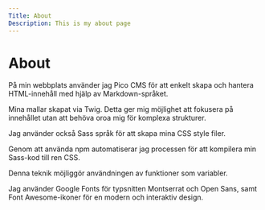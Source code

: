 ```yaml
---
Title: About
Description: This is my about page
---
```


About
==================

På min webbplats använder jag Pico CMS för att enkelt skapa och hantera HTML-innehåll med hjälp av Markdown-språket.

Mina mallar skapat via Twig. Detta ger mig möjlighet att fokusera på innehållet utan att behöva oroa mig för komplexa strukturer.

Jag använder också Sass språk för att skapa mina CSS style filer.

Genom att använda npm automatiserar jag processen för att kompilera min Sass-kod till ren CSS.

Denna teknik möjliggör användningen av funktioner som variabler.

Jag använder Google Fonts för typsnitten Montserrat och Open Sans, samt Font Awesome-ikoner för en modern och interaktiv design.
